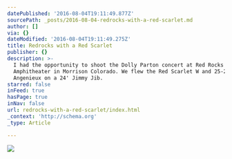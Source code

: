 ```yaml
---
datePublished: '2016-08-04T19:11:49.877Z'
sourcePath: _posts/2016-08-04-redrocks-with-a-red-scarlet.md
author: []
via: {}
dateModified: '2016-08-04T19:11:49.275Z'
title: Redrocks with a Red Scarlet
publisher: {}
description: >-
  I had the opportunity to shoot the Dolly Parton concert at Red Rocks
  Amphitheater in Morrison Colorado. We flew the Red Scarlet W and 25-250
  Angenieux on a 24' Jimmy Jib.  
starred: false
inFeed: true
hasPage: true
inNav: false
url: redrocks-with-a-red-scarlet/index.html
_context: 'http://schema.org'
_type: Article

---
```

![](https://the-grid-user-content.s3-us-west-2.amazonaws.com/29bbde9f-df38-42d3-b336-83f518ebcb97.jpg)